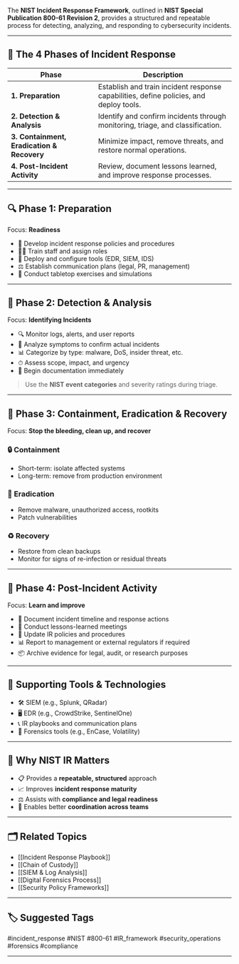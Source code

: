 The **NIST Incident Response Framework**, outlined in **NIST Special Publication 800-61 Revision 2**, provides a structured and repeatable process for detecting, analyzing, and responding to cybersecurity incidents.

---

## 🧱 The 4 Phases of Incident Response

| Phase                   | Description |
|-------------------------|-------------|
| **1. Preparation**       | Establish and train incident response capabilities, define policies, and deploy tools. |
| **2. Detection & Analysis** | Identify and confirm incidents through monitoring, triage, and classification. |
| **3. Containment, Eradication & Recovery** | Minimize impact, remove threats, and restore normal operations. |
| **4. Post-Incident Activity** | Review, document lessons learned, and improve response processes. |

---

## 🔍 Phase 1: Preparation

Focus: **Readiness**

- 🧾 Develop incident response policies and procedures
- 🧑‍💻 Train staff and assign roles
- 🧰 Deploy and configure tools (EDR, SIEM, IDS)
- ⚖️ Establish communication plans (legal, PR, management)
- 🧪 Conduct tabletop exercises and simulations

---

## 🚨 Phase 2: Detection & Analysis

Focus: **Identifying Incidents**

- 🔍 Monitor logs, alerts, and user reports
- 🧠 Analyze symptoms to confirm actual incidents
- 📊 Categorize by type: malware, DoS, insider threat, etc.
- ⏱ Assess scope, impact, and urgency
- 🛑 Begin documentation immediately

> Use the **NIST event categories** and severity ratings during triage.

---

## 🧹 Phase 3: Containment, Eradication & Recovery

Focus: **Stop the bleeding, clean up, and recover**

### 🔒 Containment
- Short-term: isolate affected systems
- Long-term: remove from production environment

### 🧼 Eradication
- Remove malware, unauthorized access, rootkits
- Patch vulnerabilities

### ♻️ Recovery
- Restore from clean backups
- Monitor for signs of re-infection or residual threats

---

## 📘 Phase 4: Post-Incident Activity

Focus: **Learn and improve**

- 🧾 Document incident timeline and response actions
- 🧠 Conduct lessons-learned meetings
- 🔁 Update IR policies and procedures
- 📊 Report to management or external regulators if required
- 📦 Archive evidence for legal, audit, or research purposes

---

## 🧰 Supporting Tools & Technologies

- 🛠 SIEM (e.g., Splunk, QRadar)
- 🖥️ EDR (e.g., CrowdStrike, SentinelOne)
- 📞 IR playbooks and communication plans
- 🔐 Forensics tools (e.g., EnCase, Volatility)

---

## 🧠 Why NIST IR Matters

- 📋 Provides a **repeatable, structured** approach
- 📈 Improves **incident response maturity**
- ⚖️ Assists with **compliance and legal readiness**
- 🤝 Enables better **coordination across teams**

---

## 🗂 Related Topics

- [[Incident Response Playbook]]
- [[Chain of Custody]]
- [[SIEM & Log Analysis]]
- [[Digital Forensics Process]]
- [[Security Policy Frameworks]]

---

## 🏷 Suggested Tags

#incident_response #NIST #800-61 #IR_framework #security_operations #forensics #compliance

---
